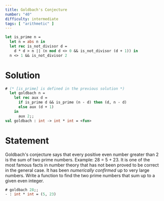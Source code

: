 ```yaml
---
title: Goldbach's Conjecture
number: "40"
difficulty: intermediate
tags: [ "arithmetic" ]
---
```


```ocaml
let is_prime n =
  let n = abs n in
  let rec is_not_divisor d =
    d * d > n || (n mod d <> 0 && is_not_divisor (d + 1)) in
  n <> 1 && is_not_divisor 2
```

# Solution

```ocaml
# (* [is_prime] is defined in the previous solution *)
  let goldbach n =
    let rec aux d =
      if is_prime d && is_prime (n - d) then (d, n - d)
      else aux (d + 1)
    in
      aux 2;;
val goldbach : int -> int * int = <fun>
```

# Statement

Goldbach's conjecture says that every positive even number greater than
2 is the sum of two prime numbers. Example: 28 = 5 + 23. It is one of
the most famous facts in number theory that has not been proved to be
correct in the general case. It has been *numerically confirmed* up to
very large numbers. Write a function to find the two prime numbers that
sum up to a given even integer.

```ocaml
# goldbach 28;;
- : int * int = (5, 23)
```
